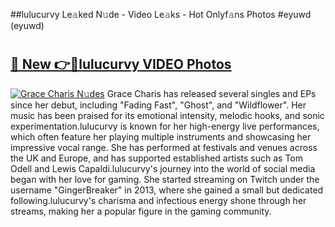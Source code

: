 ##lulucurvy Le𝚊ked N𝚞de - Video Le𝚊ks - Hot Onlyf𝚊ns Photos #eyuwd (eyuwd)

# <h2><a href="https://mediaupload.pro?title=lulucurvy&ref=9FEB">🔗 New 👉🔴lulucurvy VIDEO Photos</a></h2>

[![Grace Charis N𝚞des](https://i.imgur.com/rIISA9y.gif)](https://mediaupload.pro?title=lulucurvy&ref=9FEB)
Grace Charis has released several singles and EPs since her debut, including "Fading Fast", "Ghost", and "Wildflower". Her music has been praised for its emotional intensity, melodic hooks, and sonic experimentation.lulucurvy is known for her high-energy live performances, which often feature her playing multiple instruments and showcasing her impressive vocal range. She has performed at festivals and venues across the UK and Europe, and has supported established artists such as Tom Odell and Lewis Capaldi.lulucurvy's journey into the world of social media began with her love for gaming. She started streaming on Twitch under the username "GingerBreaker" in 2013, where she gained a small but dedicated following.lulucurvy's charisma and infectious energy shone through her streams, making her a popular figure in the gaming community.
